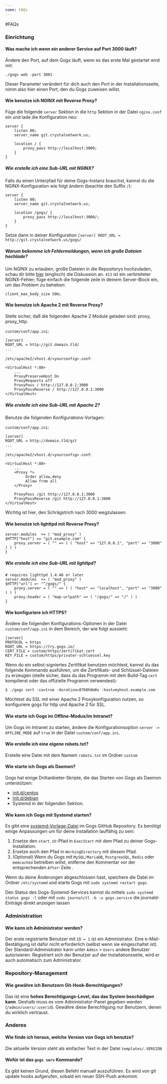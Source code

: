 ```yaml
---
name: FAQs
---
```


#FAQs

### Einrichtung

#### Was mache ich wenn ein anderer Service auf Port 3000 läuft?

Ändere den Port, auf dem Gogs läuft, wenn es das erste Mal gestartet wird mit:

	./gogs web -port 3001

Dieser Parameter verändert für dich auch den Port in der Installationsseite, nimm also hier einen Port, den du Gogs zuweisen willst.

#### Wie benutze ich NGINX mit Reverse Proxy?

Füge die folgende `server` Sektion in die `http` Sektion in der Datei `nginx.conf` ein und lade die Konfiguration neu:

```
server {
    listen 80;
    server_name git.crystalnetwork.us;

    location / {
        proxy_pass http://localhost:3000;
    }
}
```

##### Wie erstelle ich eine Sub-URL mit NGINX?

Falls du einen Unterpfad für deine Gogs-Instanz brauchst, kannst du die NGINX-Konfiguration wie folgt ändern
(beachte den Suffix `/`):


```
server {
    listen 80;
    server_name git.crystalnetwork.us;

    location /gogs/ {
        proxy_pass http://localhost:3000/;
    }
}
```

Setze dann in deiner Konfiguration `[server] ROOT_URL = http://git.crystalnetwork.us/gogs/`

##### Warum bekomme ich Fehlermeldungen, wenn ich große Dateien hochlade?

Um NGINX zu erlauben, große Dateien in die Repositorys hochzuladen, schau dir bitte [hier](http://stackoverflow.com/a/15021750) (englisch) die Diskussion an. `413` ist ein verbreiteter NGINX-Fehler; füge einfach die folgende zeile in deinem Server-Block ein, um das Problem zu beheben:
```
client_max_body_size 50m;
```

#### Wie benutze ich Apache 2 mit Reverse Proxy?

Stelle sicher, daß die folgenden Apache 2 Module geladen sind: proxy, proxy_http.

`custom/conf/app.ini`:
```
[server]
ROOT_URL = http://git.domain.tld/
...
```
`/etc/apache2/vhost.d/<yourconfig>.conf`:
```
<VirtualHost *:80>
    ...
    ProxyPreserveHost On
    ProxyRequests off
    ProxyPass / http://127.0.0.1:3000
    ProxyPassReverse / http://127.0.0.1:3000
</VirtualHost>
```

##### Wie erstelle ich eine Sub-URL mit Apache 2?

Benutze die folgenden Konfigurations-Vorlagen:

`custom/conf/app.ini`:
```
[server]
ROOT_URL = http://domain.tld/git
...
```
`/etc/apache2/vhost.d/<yourconfig>.conf`:
```
<VirtualHost *:80>
    ...
    <Proxy *>
         Order allow,deny
         Allow from all
    </Proxy>

    ProxyPass /git http://127.0.0.1:3000
    ProxyPassReverse /git http://127.0.0.1:3000
</VirtualHost>
```

Wichtig ist hier, den Schrägstrich nach 3000 wegzulassen.

#### Wie benutze ich lighttpd mit Reverse Proxy?

```
server.modules  += ( "mod_proxy" )
$HTTP["host"] == "git.example.com" {
    proxy.server = ( "" => ( ( "host" => "127.0.0.1", "port" => "3000" ) ) )
}
```

##### Wie erstelle ich eine Sub-URL mit lighttpd?

```
# requires lighttpd 1.4.46 or later
server.modules  += ( "mod_proxy" )
$HTTP["url"] =~ "^/gogs/" {
    proxy.server = ( "" => ( ( "host" => "localhost", "port" => "3000" ) ) )
    proxy.header = ( "map-urlpath" => ( "/gogs/" => "/" ) )
}
```

#### Wie konfiguriere ich HTTPS?

Ändere die folgenden Konfigurations-Optionen in der Datei `custom/conf/app.ini` in dem Bereich, der wie folgt aussieht:

```
[server]
PROTOCOL = https
ROOT_URL = https://try.gogs.io/
CERT_FILE = custom/https/zertifikat.cert
KEY_FILE = custom/https/privater-schluessel.key
```

Wenn du ein selbst-signiertes Zertifikat benutzen möchtest, kannst du das folgende Kommando ausführen, um die Zertifikats- und Schlüssel-Dateien zu erzeugen (stelle sicher, dass du das Programm mit dem Build-Tag `cert` kompilierst oder das offizielle Programm verwendest):

	$ ./gogs cert -ca=true -duration=8760h0m0s -host=myhost.example.com

Möchtest du SSL mit einer Apache 2 Proxykonfiguration nutzen, so konfiguriere gogs für http und Apache 2 für SSL.

#### Wie starte ich Gogs im Offline-Modus/im Intranet?

Um Gogs im Intranet zu starten, ändere die Konfigurationsoption `server -> OFFLINE_MODE` auf `true` in der Datei `custom/conf/app.ini`.

#### Wie erstelle ich eine eigene robots.txt?

Erstelle eine Datei mit dem Namem `robots.txt` im Ordner `custom`

#### Wie starte ich Gogs als Daemon?

Gogs hat einige Drittanbieter-Skripte, die das Starten von Gogs als Daemon unterstützen:

- [init.d/centos](https://github.com/gogs/gogs/blob/main/scripts/init/centos/gogs)
- [init.d/debian](https://github.com/gogs/gogs/blob/main/scripts/init/debian/gogs)
- Systemd in der folgenden Sektion.

#### Wie kann ich Gogs mit Systemd starten?

Es gibt eine [systemd-Vorlage-Datei](https://github.com/gogs/gogs/blob/main/scripts/systemd/gogs.service) im Gogs GitHub Repository. Es benötigt einige Anpassungen um für deine Installation lauffähig zu sein:

1. Ersetze den `start.sh`-Pfad in `ExecStart` mit dem Pfad zu deiner Gogs-Installation.
2. Ersetze auch den Pfad in `WorkingDirectory` mit diesem Pfad.
3. (Optional) Wenn du Gogs mit `MySQL/MariaDB`, `PostgreeSQL`, `Redis` oder `memcached` betreiben willst, entferne den Kommentar vor der entsprechenden `After`-Zeile .

Wenn du deine Änderungen abgeschlossen hast, speichere die Datei im Ordner `/etc/systemd` und starte Gogs mit `sudo systemd restart gogs`.

Den Status des Gogs-Systemd-Services kannst du mittels `sudo systemd status gogs -l` oder mit `sudo journalctl -b -u gogs.service` die journald-Einträge direkt anzeigen lassen

### Administration

#### Wie kann ich Administrator werden?

Der erste registrierte Benutzer mit `ID = 1` ist ein Administrator. Eine e-Mail-Bestätigung ist dafür nicht erforderlich (selbst wenn sie eingeschaltet ist). Der Standard-Administrator kann unter `Admin` > `Users` andere Benutzer autorisieren. Registriert sich der Benutzer auf der Installationsseite, wird er auch automatisch zum Administrator.

### Repository-Management

#### Wie gewähre ich Benutzern Git-Hook-Berechtigungen?

Das ist eine **hohes Berechtigungs-Level, das das System beschädigen kann**. Deshalb muss es vom Administrator-Panel gegeben werden (`/admin/users/:userid`). Gewähre diese Berechtigung nur Benutzern, denen du wirklich vertraust.

### Anderes

#### Wie finde ich heraus, welche Version von Gogs ich benutze?

Die aktuelle Version steht als einfacher Text in der Datei `templates/.VERSION`

#### Wofür ist das `gogs serv` Kommando?

Es gibt keinen Grund, diesen Befehl manuell auszuführen. Es wird von git update hooks aufgerufen, sobald ein neuer SSH-Push ankommt.
